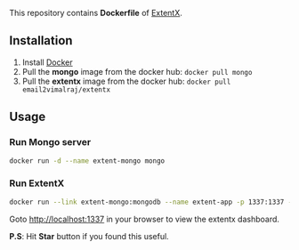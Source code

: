 This repository contains **Dockerfile** of [ExtentX](https://github.com/anshooarora/extentx).

## Installation
1. Install [Docker](https://www.docker.com/)
2. Pull the **mongo** image from the docker hub: `docker pull mongo`
3. Pull the **extentx** image from the docker hub: `docker pull email2vimalraj/extentx`

## Usage
### Run Mongo server
```bash
docker run -d --name extent-mongo mongo
```

### Run ExtentX
```bash
docker run --link extent-mongo:mongodb --name extent-app -p 1337:1337 -d email2vimalraj/extentx
```

Goto [http://localhost:1337](http://localhost:1337) in your browser to view the extentx dashboard.

**P.S**: Hit **Star** button if you found this useful.